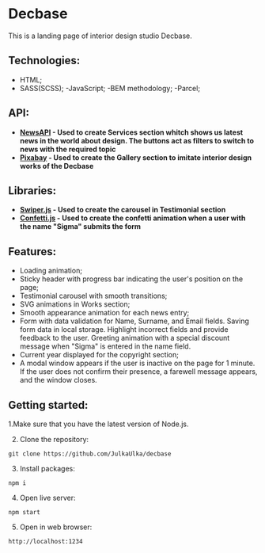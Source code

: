 # Decbase
This is a landing page of interior design studio Decbase.


## Technologies:

- HTML;
- SASS(SCSS);
-JavaScript;
-BEM methodology;
-Parcel;

## API:

+ **[NewsAPI](https://newsapi.org/) - Used to create Services section whitch shows us latest news in the world about design. The buttons act as filters to switch to news with the required topic**
+ **[Pixabay](https://pixabay.com/) - Used to create the Gallery section to imitate interior design works of the Decbase**

## Libraries:

+ **[Swiper.js](https://swiperjs.com/) - Used to create the carousel in Testimonial section**
+ **[Confetti.js](https://www.npmjs.com/package/confetti-js) - Used to create the confetti animation when a user with the name "Sigma" submits the form**


## Features:

- Loading animation;
- Sticky header with progress bar indicating the user's position on the page;
- Testimonial carousel with smooth transitions;
- SVG animations in Works section;
- Smooth appearance animation for each news entry;
- Form with data validation for Name, Surname, and Email fields. Saving form data in local storage. Highlight incorrect fields and provide feedback to the user. Greeting animation with a special discount message when "Sigma" is entered in the name field.
- Current year displayed for the copyright section;
- A modal window appears if the user is inactive on the page for 1 minute. If the user does not confirm their presence, a farewell message appears, and the window closes.

## Getting started:
1.Make sure that you have the latest version of Node.js. 

2. Clone the repository:

```git clone https://github.com/JulkaUlka/decbase```

3. Install packages:

```npm i```

4. Open live server:

```npm start```

5. Open in web browser:

```http://localhost:1234```